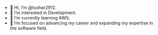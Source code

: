 - 👋 Hi, I’m @tushar2912.
- 👀 I’m interested in Development.
- 🌱 I’m currently learning AWS.
- 💼 I’m focused on advancing my career and expanding my expertise in the software field.


<!---
tushar2912/tushar2912 is a ✨ special ✨ repository because its `README.md` (this file) appears on your GitHub profile.
You can click the Preview link to take a look at your changes.
--->
